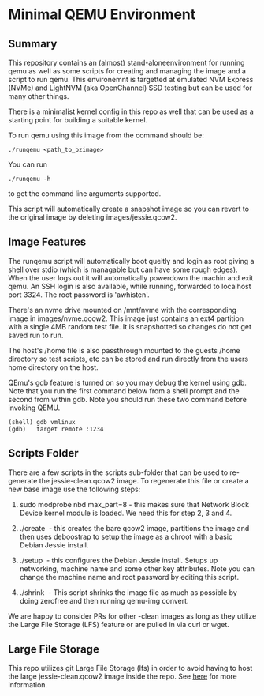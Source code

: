 # Minimal QEMU Environment

## Summary

This repository contains an (almost) stand-aloneenvironment for
running qemu as well as some scripts for creating and managing the
image and a script to run qemu. This environemnt is targetted at
emulated NVM Express (NVMe) and LightNVM (aka OpenChannel) SSD testing
but can be used for many other things.

There is a minimalist kernel config in this repo as well that can be used as
a starting point for building a suitable kernel.

To run qemu using this image from the command should be:

```
./runqemu <path_to_bzimage>
```

You can run
```
./runqemu -h
```
to get the command line arguments supported.

This script will automatically create a snapshot image so you can revert
to the original image by deleting images/jessie.qcow2.

## Image Features

The runqemu script will automatically boot queitly and login as root
giving a shell over stdio (which is managable but can have some rough
edges). When the user logs out it will automatically powerdown the
machin and exit qemu. An SSH login is also available, while running,
forwarded to localhost port 3324. The root password is 'awhisten'.

There's an nvme drive mounted on /mnt/nvme with the corresponding
image in images/nvme.qcow2. This image just contains an ext4 partition
with a single 4MB random test file. It is snapshotted so changes do not
get saved run to run.

The host's /home file is also passthrough mounted to the guests /home
directory so test scripts, etc can be stored and run directly from the
users home directory on the host.

QEmu's gdb feature is turned on so you may debug the kernel using
gdb. Note that you run the first command below from a shell prompt and
the second from within gdb. Note you should run these two command
before invoking QEMU.

```
(shell) gdb vmlinux
(gdb)   target remote :1234
```
## Scripts Folder

There are a few scripts in the scripts sub-folder that can be used to
re-generate the jessie-clean.qcow2 image. To regenerate this file or
create a new base image use the following steps:

   1. sudo modprobe nbd max_part=8 - this makes sure that Network
   Block Device kernel module is loaded. We need this for step 2, 3
   and 4.

   2. ./create <image name> - this creates the bare qcow2 image,
   partitions the image and then uses deboostrap to setup the image as
   a chroot with a basic Debian Jessie install.

   3. ./setup <image name> - this configures the Debian Jessie
   install. Setups up networking, machine name and some other key
   attributes. Note you can change the machine name and root password
   by editing this script.

   4. ./shrink <image name> - This script shrinks the image file as
   much as possible by doing zerofree and then running qemu-img
   convert.

We are happy to consider PRs for other -clean images as long as they
utilize the Large File Storage (LFS) feature or are pulled in via curl
or wget.

## Large File Storage

This repo utilizes git Large File Storage (lfs) in order to avoid
having to host the large jessie-clean.qcow2 image inside the repo. See
[here](https://git-lfs.github.com/) for more information.
